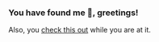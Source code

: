 ### You have found me 🌱, greetings!

Also, you <a href="https://frndmg.github.io">check this out</a> while you are at it.
